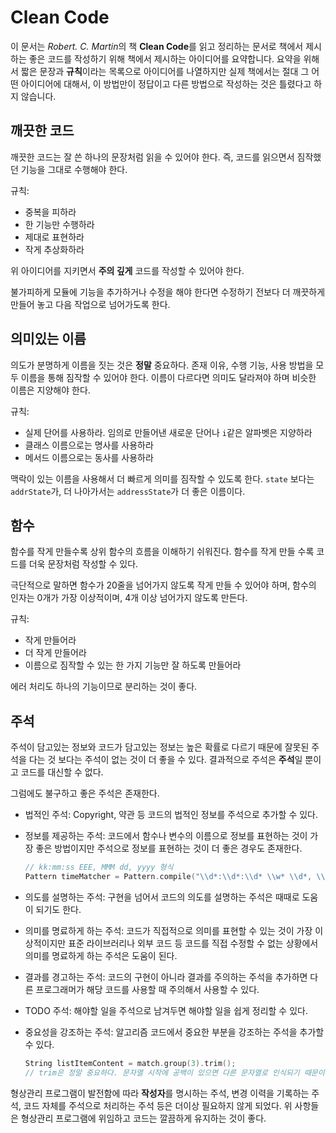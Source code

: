 # Clean Code

이 문서는 *Robert. C. Martin*의 책 **Clean Code**를 읽고 정리하는 문서로 책에서 제시하는 좋은 코드를 작성하기 위해 책에서 제시하는 아이디어를 요약합니다. 요약을 위해서 짧은 문장과 **규칙**이라는 목록으로 아이디어를 나열하지만 실제 책에서는 절대 그 어떤 아이디어에 대해서, 이 방법만이 정답이고 다른 방법으로 작성하는 것은 틀렸다고 하지 않습니다.

## 깨끗한 코드

깨끗한 코드는 잘 쓴 하나의 문장처럼 읽을 수 있어야 한다. 즉, 코드를 읽으면서 짐작했던 기능을 그대로 수행해야 한다.

규칙:

- 중복을 피하라
- 한 기능만 수행하라
- 제대로 표현하라
- 작게 추상화하라

위 아이디어를 지키면서 **주의 깊게** 코드를 작성할 수 있어야 한다.

불가피하게 모듈에 기능을 추가하거나 수정을 해야 한다면 수정하기 전보다 더 깨끗하게 만들어 놓고 다음 작업으로 넘어가도록 한다.

## 의미있는 이름

의도가 분명하게 이름을 짓는 것은 **정말** 중요하다. 존재 이유, 수행 기능, 사용 방법을 모두 이름을 통해 짐작할 수 있어야 한다. 이름이 다르다면 의미도 달라져야 하며 비슷한 이름은 지양해야 한다. 

규칙:

- 실제 단어를 사용하라. 임의로 만들어낸 새로운 단어나 `i`같은 알파벳은 지양하라
- 클래스 이름으로는 명사를 사용하라
- 메서드 이름으로는 동사를 사용하라

맥락이 있는 이름을 사용해서 더 빠르게 의미를 짐작할 수 있도록 한다. `state` 보다는 `addrState`가, 더 나아가서는 `addressState`가 더 좋은 이름이다.

## 함수

함수를 작게 만들수록 상위 함수의 흐름을 이해하기 쉬워진다. 함수를 작게 만들 수록 코드를 더욱 문장처럼 작성할 수 있다.

극단적으로 말하면 함수가 20줄을 넘어가지 않도록 작게 만들 수 있어야 하며, 함수의 인자는 0개가 가장 이상적이며, 4개 이상 넘어가지 않도록 만든다.

규칙:

- 작게 만들어라
- 더 작게 만들어라
- 이름으로 짐작할 수 있는 한 가지 기능만 잘 하도록 만들어라

에러 처리도 하나의 기능이므로 분리하는 것이 좋다.

## 주석

주석이 담고있는 정보와 코드가 담고있는 정보는 높은 확률로 다르기 때문에 잘못된 주석을 다는 것 보다는 주석이 없는 것이 더 좋을 수 있다. 결과적으로 주석은 **주석**일 뿐이고 코드를 대신할 수 없다.

그럼에도 불구하고 좋은 주석은 존재한다.

- 법적인 주석: Copyright, 약관 등 코드의 법적인 정보를 주석으로 추가할 수 있다.
- 정보를 제공하는 주석: 코드에서 함수나 변수의 이름으로 정보를 표현하는 것이 가장 좋은 방법이지만 주석으로 정보를 표현하는 것이 더 좋은 경우도 존재한다.

    ```swift
    // kk:mm:ss EEE, MMM dd, yyyy 형식
    Pattern timeMatcher = Pattern.compile("\\d*:\\d*:\\d* \\w* \\d*, \\d*")
    ```

- 의도를 설명하는 주석: 구현을 넘어서 코드의 의도를 설명하는 주석은 때때로 도움이 되기도 한다.
- 의미를 명료하게 하는 주석: 코드가 직접적으로 의미를 표현할 수 있는 것이 가장 이상적이지만 표준 라이브러리나 외부 코드 등 코드를 직접 수정할 수 없는 상황에서 의미를 명료하게 하는 주석은 도움이 된다.
- 결과를 경고하는 주석: 코드의 구현이 아니라 결과를 주의하는 주석을 추가하면 다른 프로그래머가 해당 코드를 사용할 때 주의해서 사용할 수 있다.
- TODO 주석: 해야할 일을 주석으로 남겨두면 해야할 일을 쉽게 정리할 수 있다.
- 중요성을 강조하는 주석: 알고리즘 코드에서 중요한 부분을 강조하는 주석을 추가할 수 있다.

    ```swift
    String listItemContent = match.group(3).trim();
    // trim은 정말 중요하다. 문자열 시작에 공백이 있으면 다른 문자열로 인식되기 때문이다.
    ```

형상관리 프로그램이 발전함에 따라 **작성자**를 명시하는 주석, 변경 이력을 기록하는 주석, 코드 자체를 주석으로 처리하는 주석 등은 더이상 필요하지 않게 되었다. 위 사항들은 형상관리 프로그램에 위임하고 코드는 깔끔하게 유지하는 것이 좋다.